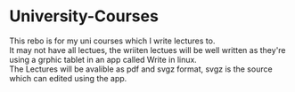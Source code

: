 # University-Courses
This rebo is for my uni courses which I write lectures to. <br>
It may not have all lectues, the wriiten lectues will be well written as they're using a grphic tablet in an app called Write in linux. <br>
The Lectures will be avalible as pdf and svgz format, svgz is the source which can edited using the app.
